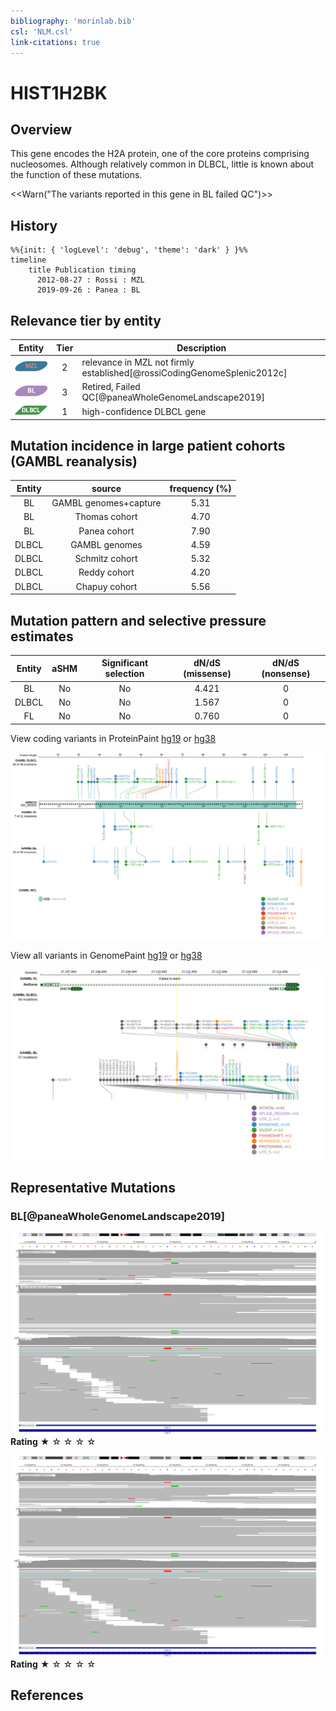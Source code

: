 ```yaml
---
bibliography: 'morinlab.bib'
csl: 'NLM.csl'
link-citations: true
---
```

# HIST1H2BK

## Overview

This gene encodes the H2A protein, one of the core proteins comprising nucleosomes. Although relatively common in DLBCL, little is known about the function of these mutations. 

<<Warn("The variants reported in this gene in BL failed QC")>>

## History
```mermaid
%%{init: { 'logLevel': 'debug', 'theme': 'dark' } }%%
timeline
    title Publication timing
      2012-08-27 : Rossi : MZL
      2019-09-26 : Panea : BL
```

## Relevance tier by entity

|Entity|Tier|Description                           |
|:------:|:----:|--------------------------------------|
|![MZL](images/icons/MZL_tier2.png)|2|relevance in MZL not firmly established[@rossiCodingGenomeSplenic2012c]|
|![BL](images/icons/BL_tier2.png)    |3   |Retired, Failed QC[@paneaWholeGenomeLandscape2019]|
|![DLBCL](images/icons/DLBCL_tier1.png) |1   |high-confidence DLBCL gene            |

## Mutation incidence in large patient cohorts (GAMBL reanalysis)

|Entity|source               |frequency (%)|
|:------:|:---------------------:|:-------------:|
|BL    |GAMBL genomes+capture|5.31         |
|BL    |Thomas cohort        |4.70         |
|BL    |Panea cohort         |7.90         |
|DLBCL |GAMBL genomes        |4.59         |
|DLBCL |Schmitz cohort       |5.32         |
|DLBCL |Reddy cohort         |4.20         |
|DLBCL |Chapuy cohort        |5.56         |

## Mutation pattern and selective pressure estimates

|Entity|aSHM|Significant selection|dN/dS (missense)|dN/dS (nonsense)|
|:------:|:----:|:---------------------:|:----------------:|:----------------:|
|BL    |No  |No                   |4.421           |0               |
|DLBCL |No  |No                   |1.567           |0               |
|FL    |No  |No                   |0.760           |0               |




View coding variants in ProteinPaint [hg19](https://morinlab.github.io/LLMPP/GAMBL/HIST1H2BK_protein.html)  or [hg38](https://morinlab.github.io/LLMPP/GAMBL/HIST1H2BK_protein_hg38.html)

![](images/proteinpaint/HIST1H2BK_NM_080593.svg)

View all variants in GenomePaint [hg19](https://morinlab.github.io/LLMPP/GAMBL/HIST1H2BK.html)  or [hg38](https://morinlab.github.io/LLMPP/GAMBL/HIST1H2BK_hg38.html)

![](images/proteinpaint/HIST1H2BK.svg)

<!-- ORIGIN: rossiCodingGenomeSplenic2012c -->
<!-- MZL: rossiCodingGenomeSplenic2012c -->
<!-- BL: paneaWholeGenomeLandscape2019 -->

## Representative Mutations

### BL[@paneaWholeGenomeLandscape2019]

![](primary/Panea_HIST1H2BK_1.svg)
**Rating**
&starf; &star; &star; &star; &star;

![](primary/Panea_HIST1H2BK_1.svg)
**Rating**
&starf; &star; &star; &star; &star;


## References
